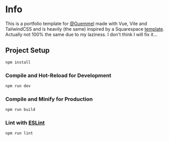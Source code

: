 # Info

This is a portfolio template for [@Guemmel](https://github.com/Guemmel) made with Vue, Vite and TailwindCSS and is heavily (the same) inspired by a Squarespace [template](https://balboa-demo-de.squarespace.com/).
Actually not 100% the same due to my laziness. I don't think I will fix it...

## Project Setup

```sh
npm install
```

### Compile and Hot-Reload for Development

```sh
npm run dev
```

### Compile and Minify for Production

```sh
npm run build
```

### Lint with [ESLint](https://eslint.org/)

```sh
npm run lint
```
